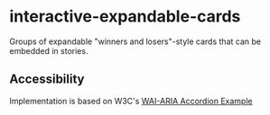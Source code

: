 # interactive-expandable-cards

Groups of expandable "winners and losers"-style cards that can be embedded in stories.


## Accessibility

Implementation is based on W3C's [WAI-ARIA Accordion Example](https://www.w3.org/TR/wai-aria-practices/examples/accordion/accordion.html)
